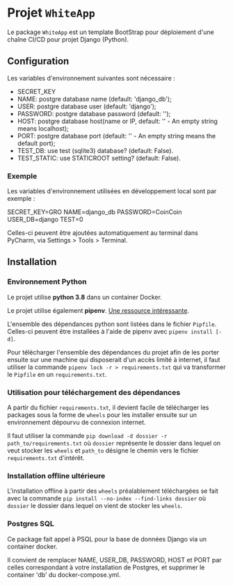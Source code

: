 # Projet `WhiteApp`

Le package `WhiteApp` est un template BootStrap pour déploiement d'une chaîne CI/CD pour projet Django (Python).

## Configuration

Les variables d'environnement suivantes sont nécessaire :
- SECRET_KEY
- NAME: postgre database name (default: 'django_db');
- USER: postgre database user (default: 'django');
- PASSWORD: postgre database password (default: '');
- HOST: postgre database host(name or IP, default: '' - An empty string means localhost);
- PORT: postgre database port (default: '' - An empty string means the default port);
- TEST_DB: use test (sqlite3) database? (default: False).
- TEST_STATIC: use STATICROOT setting? (default: False).

### Exemple

Les variables d'environnement utilisées en développement local sont par exemple :

SECRET_KEY=GRO
NAME=django_db
PASSWORD=CoinCoin
USER_DB=django
TEST=0

Celles-ci peuvent être ajoutées automatiquement au terminal dans PyCharm, via Settings > Tools > Terminal.

## Installation

### Environnement Python

Le projet utilise **python 3.8** dans un container Docker.

Le projet utilise également **pipenv**.
[Une ressource intéressante](https://moodle.insa-rouen.fr/pluginfile.php/75430/mod_resource/content/4/Python-PipPyenv.pdf).

L'ensemble des dépendances python sont listées dans le fichier `Pipfile`.
Celles-ci peuvent être installées à l'aide de pipenv avec `pipenv install [-d]`.

Pour télécharger l'ensemble des dépendances du projet afin de les porter ensuite 
sur une machine qui disposerait d'un accès limité à internet, il faut utiliser la commande
 `pipenv lock -r > requirements.txt` qui va transformer le `Pipfile` en un `requirements.txt`.

### Utilisation pour téléchargement des dépendances

A partir du fichier `requirements.txt`, il devient facile de télécharger les packages sous la forme 
de `wheels` pour les installer ensuite sur un environnement dépourvu de connexion internet.

Il faut utiliser la commande `pip download -d dossier -r path_to/requirements.txt` où `dossier` représente
le dossier dans lequel on veut stocker les `wheels` et `path_to` désigne le chemin vers le fichier `requirements.txt`
d'intérêt.

### Installation offline ultérieure

L'installation offline à partir des `wheels` préalablement téléchargées se fait avec la commande 
`pip install --no-index --find-links dossier` où `dossier` le dossier dans lequel on vient de
stocker les `wheels`.

### Postgres SQL

Ce package fait appel à PSQL pour la base de données Django via un container docker.

Il convient de remplacer NAME, USER_DB, PASSWORD, HOST et PORT par celles correspondant
à votre installation de Postgres, et supprimer le container 'db' du docker-compose.yml.
